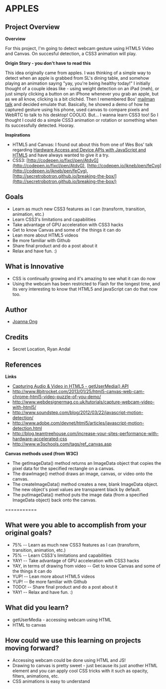 # APPLES



## Project Overview

**Overview**

For this project, I'm going to detect webcam gesture using HTML5 Video and Canvas. On succesful detection, a CSS3 animation will play.

**Origin Story - you don't have to read this**

This idea originally came from apples. I was thinking of a simple way to detect when an apple is grabbed from SL's dining table, and somehow playing an animation saying "yay, you're being healthy today!" I initially thought of a couple ideas like - using weight detection on an iPad (meh), or just simply clicking a button on an iPhone whenever you grab an apple, but as we all know, clicking is a bit clichéd. Then I remembered Bos' [mailman talk](http://wesbos.com/talks/fitc/#17) and decided emulate that. Basically, he showed a demo of how he captured gesture using his phone, used canvas to compare pixels and WebRTC to talk to his desktop! COOLIO. But... I wanna learn CSS3 too! So I thought I could do a simple CSS3 animation or rotation or something when its successfully detected. Hooray.

**Inspirations**

+ HTML5 and Canvas: I found out about this from one of Wes Bos' talk regarding [Hardware Access and Device APIs with JavaScript and HTML5](http://wesbos.com/talks/fitc/#17) and have always wanted to give it a try. 
+ CSS3: [http://codepen.io/fixcl/pen/AtdvG](http://codepen.io/fixcl/pen/AtdvG), [http://codepen.io/jkneb/pen/feCvg](http://codepen.io/jkneb/pen/feCvg), [http://secretrobotron.github.io/breaking-the-box/](http://secretrobotron.github.io/breaking-the-box/)



## Goals

* Learn as much new CSS3 features as I can (transform, transition, animation, etc.)
* Learn CSS3's limitations and capabilities
* Take advantage of GPU acceleration with CSS3 hacks
* Get to know Canvas and some of the things it can do
* Lean more about HTML5 videos
* Be more familiar with Github
* Share final product and do a post about it
* Relax and have fun. :)



## What is Innovative
* CSS is continually growing and it's amazing to see what it can do now
* Using the webcam has been restricted to Flash for the longest time, and its very interesting to know that HTML5 and javaScript can do that now too. 



## Author
* [Joanna Ong](https://twitter.com/leethelobster)



## Credits
* Secret Location, Ryan Andal



## References
**Links**
* [Capturing Audio & Video in HTML5 - getUserMedia() API](http://www.html5rocks.com/en/tutorials/getusermedia/intro/)
* http://www.8bitrocket.com/2013/01/25/html5-canvas-web-cam-chrome-html5-video-puzzle-of-you-demo/
* http://www.webdesignermag.co.uk/tutorials/capture-webcam-video-with-html5/
* http://www.soundstep.com/blog/2012/03/22/javascript-motion-detection/
* http://www.adobe.com/devnet/html5/articles/javascript-motion-detection.html
* http://blog.teamtreehouse.com/increase-your-sites-performance-with-hardware-accelerated-css
* http://www.w3schools.com/tags/ref_canvas.asp

**Canvas methods used (from W3C)**
+ The getImageData() method returns an ImageData object that copies the pixel data for the specified rectangle on a canvas.
+ The drawImage() method draws an image, canvas, or video onto the canvas.
+ The createImageData() method creates a new, blank ImageData object. The new object's pixel values are transparent black by default.
+ The putImageData() method puts the image data (from a specified ImageData object) back onto the canvas.

===========

## What were you able to accomplish from your original goals?
* 75% -- Learn as much new CSS3 features as I can (transform, transition, animation, etc.)
* 75% -- Learn CSS3's limitations and capabilities
* YAY! -- Take advantage of GPU acceleration with CSS3 hacks
* YAY, in terms of drawing from video -- Get to know Canvas and some of the things it can do
* YUP! -- Lean more about HTML5 videos
* YUP! -- Be more familiar with Github
* TODO! -- Share final product and do a post about it
* YAY! -- Relax and have fun. :)


## What did you learn?
* getUserMedia - accessing webcam using HTML
* HTML to canvas


## How could we use this learning on projects moving forward?
* Accessing webcam could be done using HTML and JS!
* Drawing to canvas is pretty sweet - just because its just another HTML element and you can apply cool CSS tricks with it such as opacity, filters, animations, etc.
* CSS animations is easy to understand